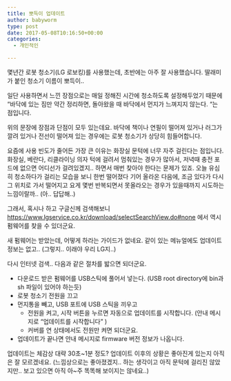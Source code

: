 ```yaml
---
title: 뽀득이 업데이트
author: babyworm
type: post
date: 2017-05-08T10:16:50+00:00
categories:
  - 개인적인

---
```

몇년간 로봇 청소기(LG 로보킹)를 사용했는데, 초반에는 아주 잘 사용했습니다.
딸래미가 붙인 청소기 이름이 뽀득이..

일단 사용하면서 느낀 장점으로는 매일 정해진 시간에 청소하도록 설정해두었기 때문에 “바닥에 있는 짐만 약간 정리하면, 돌아왔을 때 바닥에서 먼지가 느껴지지 않는다. “는 점입니다.

위의 문장에 장점과 단점이 모두 있는데요. 바닥에 책이나 연필이 떨어져 있거나 러그가 깔려 있거나 전선이 떨어져 있는 경우에는 로봇 청소기가 상당히 힘들어합니다.

요즘에 사용 빈도가 줄어든 가장 큰 이유는 화장실 문턱에 너무 자주 걸린다는 점입니다. 화장실, 베란다, 리클라이닝 의자 턱에 걸려서 멈춰있는 경우가 많아서, 저녁때 충전 포드에 없으면 어디선가 걸려있겠지.. 하면서 매번 찾아야 한다는 문제가 있죠. 오늘 유심히 청소하다가 걸리는 모습을 보니 한번 떨어졌다 기어 올라온 다음에, 조금 있다가 다시 그 위치로 가서 떨어지고 요게 몇번 반복되면서 못올라오는 경우가 있을때까지 시도하는 느낌이랄까.. (아.. 답답해..)

그래서, 혹시나 하고 구글신께 검색해보니 <https://www.lgservice.co.kr/download/selectSearchView.do#none> 에서 역시 펌웨어를 찾을 수 있더군요.

새 펌웨어는 받았는데, 어떻게 하라는 가이드가 없네요. 같이 있는 메뉴얼에도 업데이트 정보는 없고.. (그렇지.. 이래야 우리 LG지..)

다시 인터넷 검색.. 다음과 같은 절차를 밟으면 되더군요.

- 다운로드 받은 펌웨어를 USB스틱에 풀어서 넣는다. (USB root directory에 bin과 sh 파일이 있어야 하는듯)
- 로봇 청소기 전원을 끄고
- 먼지통을 빼고, USB 포트에 USB 스틱을 끼우고
  - 전원을 켜고, 시작 버튼을 누르면 자동으로 업데이트를 시작합니다. (안내 메시지로 “업데이트를 시작합니다” )
  - 커버를 연 상태에서도 전원만 켜면 되더군요.
- 업데이트가 끝나면 안내 메시지로 firmware 버전 정보가 나옵니다.
 

업데이트는 체감상 대략 30초~1분 정도? 업데이트 이후의 상황은 좋아진게 있는지 아직은 잘 모르겠네요. (느낌상으로는 좋아졌겠지.. 하는 생각이고 아직 문턱에 걸리진 않았지만.. 보고 있으면 아직 아~주 똑똑해 보이지는 않네요..)

 